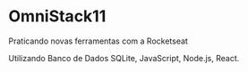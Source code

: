 # OmniStack11
Praticando novas ferramentas com a Rocketseat 

Utilizando Banco de Dados SQLite, JavaScript, Node.js, React.
